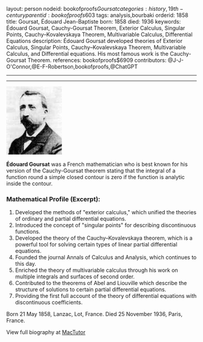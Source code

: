 layout: person
nodeid: bookofproofs$Goursat
categories: history,19th-century
parentid: bookofproofs$603
tags: analysis,bourbaki
orderid: 1858
title: Goursat, Édouard Jean-Baptiste
born: 1858
died: 1936
keywords: Édouard Goursat, Cauchy-Goursat Theorem, Exterior Calculus, Singular Points, Cauchy–Kovalevskaya Theorem, Multivariable Calculus, Differential Equations
description: Édouard Goursat developed theories of Exterior Calculus, Singular Points, Cauchy–Kovalevskaya Theorem, Multivariable Calculus, and Differential equations. His most famous work is the Cauchy-Goursat Theorem.
references: bookofproofs$6909
contributors: @J-J-O'Connor,@E-F-Robertson,bookofproofs,@ChatGPT

---



---

![Goursat.jpg](https://github.com/bookofproofs/bookofproofs.github.io/blob/main/_sources/_assets/images/portraits/Goursat.jpg?raw=true)

**Édouard Goursat** was a French mathematician who is best known for his version of the Cauchy-Goursat theorem stating that the integral of a function round a simple closed contour is zero if the function is analytic inside the contour.

### Mathematical Profile (Excerpt):
1. Developed the methods of "exterior calculus," which unified the theories of ordinary and partial differential equations.
2. Introduced the concept of "singular points" for describing discontinuous functions.
3. Developed the theory of the Cauchy–Kovalevskaya theorem, which is a powerful tool for solving certain types of linear partial differential equations.
4. Founded the journal Annals of Calculus and Analysis, which continues to this day.
5. Enriched the theory of multivariable calculus through his work on multiple integrals and surfaces of second order.
6. Contributed to the theorems of Abel and Liouville which describe the structure of solutions to certain partial differential equations.
7. Providing the first full account of the theory of differential equations with discontinuous coefficients.

Born 21 May 1858, Lanzac, Lot, France. Died 25 November 1936, Paris, France.

View full biography at [MacTutor](https://mathshistory.st-andrews.ac.uk/Biographies/Goursat/)
